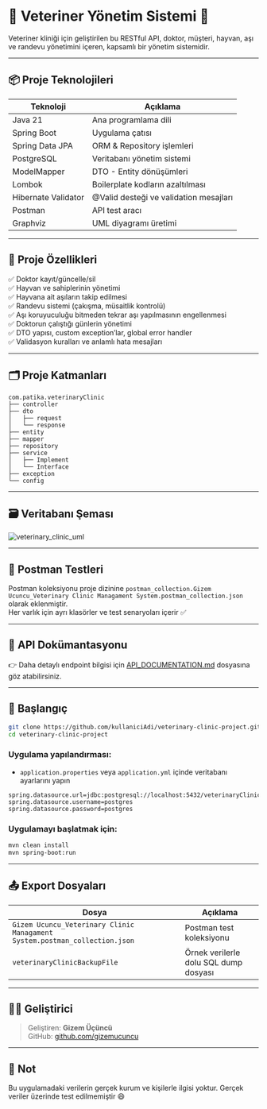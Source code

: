 # 🐾 Veteriner Yönetim Sistemi 🐾

Veteriner kliniği için geliştirilen bu RESTful API, doktor, müşteri, hayvan, aşı ve randevu yönetimini içeren, kapsamlı bir yönetim sistemidir.

---

## 📦 Proje Teknolojileri

| Teknoloji         | Açıklama                                      |
|-------------------|-----------------------------------------------|
| Java 21           | Ana programlama dili                          |
| Spring Boot       | Uygulama çatısı                               |
| Spring Data JPA   | ORM & Repository işlemleri                    |
| PostgreSQL        | Veritabanı yönetim sistemi                    |
| ModelMapper       | DTO - Entity dönüşümleri                      |
| Lombok            | Boilerplate kodların azaltılması              |
| Hibernate Validator | @Valid desteği ve validation mesajları     |
| Postman           | API test aracı                                |
| Graphviz          | UML diyagramı üretimi                         |

---

## 🧩 Proje Özellikleri

✅ Doktor kayıt/güncelle/sil  
✅ Hayvan ve sahiplerinin yönetimi  
✅ Hayvana ait aşıların takip edilmesi  
✅ Randevu sistemi (çakışma, müsaitlik kontrolü)  
✅ Aşı koruyuculuğu bitmeden tekrar aşı yapılmasının engellenmesi  
✅ Doktorun çalıştığı günlerin yönetimi  
✅ DTO yapısı, custom exception’lar, global error handler  
✅ Validasyon kuralları ve anlamlı hata mesajları

---

## 🗂️ Proje Katmanları

```
com.patika.veterinaryClinic
├── controller
├── dto
│   ├── request
│   └── response
├── entity
├── mapper
├── repository
├── service
│   ├── Implement
│   └── Interface
├── exception
└── config
```

---

## 🗃️ Veritabanı Şeması

![veterinary_clinic_uml](https://github.com/user-attachments/assets/15d615fc-30ac-47ad-81a0-47ca1be04b84)


---

## 🧪 Postman Testleri

Postman koleksiyonu proje dizinine `postman_collection.Gizem Ucuncu_Veterinary Clinic Managament System.postman_collection.json` olarak eklenmiştir.  
Her varlık için ayrı klasörler ve test senaryoları içerir ✅

---

## 🔎 API Dokümantasyonu

👉 Daha detaylı endpoint bilgisi için [API_DOCUMENTATION.md](./API_DOCUMENTATION.md) dosyasına göz atabilirsiniz.

---

## 🏁 Başlangıç

```bash
git clone https://github.com/kullaniciAdi/veterinary-clinic-project.git
cd veterinary-clinic-project
```

### Uygulama yapılandırması:
- `application.properties` veya `application.yml` içinde veritabanı ayarlarını yapın

```properties
spring.datasource.url=jdbc:postgresql://localhost:5432/veterinaryClinic
spring.datasource.username=postgres
spring.datasource.password=postgres
```

### Uygulamayı başlatmak için:

```bash
mvn clean install
mvn spring-boot:run
```

---

## 📤 Export Dosyaları

| Dosya | Açıklama |
|-------|----------|
| `Gizem Ucuncu_Veterinary Clinic Managament System.postman_collection.json` | Postman test koleksiyonu |
| `veterinaryClinicBackupFile` | Örnek verilerle dolu SQL dump dosyası |

---

## 👩‍💻 Geliştirici

> Geliştiren: **Gizem Üçüncü**  
> GitHub: [github.com/gizemucuncu](https://github.com/gizemucuncu)  

---

## 🐶 Not

Bu uygulamadaki verilerin gerçek kurum ve kişilerle ilgisi yoktur. Gerçek veriler üzerinde test edilmemiştir 😄
